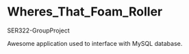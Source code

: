 # Wheres_That_Foam_Roller

SER322-GroupProject

Awesome application used to interface with MySQL database.
